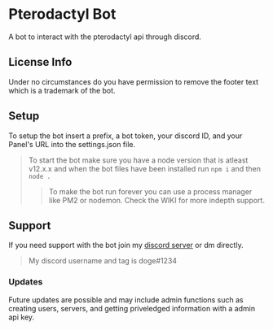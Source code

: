 # Pterodactyl Bot

A bot to interact with the pterodactyl api through discord.

## License Info

Under no circumstances do you have permission to remove the footer text which is a trademark of the bot.

## Setup

To setup the bot insert a prefix, a bot token, your discord ID, and your Panel's URL into the settings.json file.

> To start the bot make sure you have a node version that is atleast v12.x.x and when the bot files have been installed run `npm i` and then `node .`
>
> > To make the bot run forever you can use a process manager like PM2 or nodemon.
> > Check the WIKI for more indepth support.

## Support

If you need support with the bot join my [discord server](https://discord.gg/jtktcP4) or dm directly.

> My discord username and tag is doge#1234

### Updates

Future updates are possible and may include admin functions such as creating users, servers, and getting priveledged information with a admin api key.
